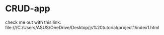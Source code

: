 # CRUD-app
check me out with this link:
file:///C:/Users/ASUS/OneDrive/Desktop/js%20tutorial/project1/index1.html
